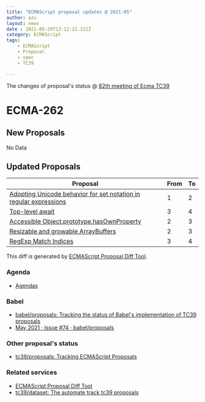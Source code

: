 ```yaml
---
title: "ECMAScript proposal updates @ 2021-05"
author: azu
layout: news
date : 2021-05-29T13:12:21.221Z
category: ECMAScript
tags:
    - ECMAScript
    - Proposal
    - spec
    - TC39

---
```


The changes of proposal's status @ [82th meeting of Ecma TC39][Agendas]

# ECMA-262

## New Proposals

No Data

## Updated Proposals

| Proposal                                                                                                                  | From  | To    |
| ------------------------------------------------------------------------------------------------------------------------- | ----- | ----- |
| [Adopting Unicode behavior for set notation in regular expressions](https://github.com/tc39/proposal-regexp-set-notation) | 1     | 2     |
| [Top-level await](https://github.com/tc39/proposal-top-level-await)                                                       | 3     | 4     |
| [Accessible Object.prototype.hasOwnProperty](https://github.com/tc39/proposal-accessible-object-hasownproperty)           | 2     | 3     |
| [Resizable and growable ArrayBuffers](https://github.com/tc39/proposal-resizablearraybuffer)                              | 2     | 3     |
| [RegExp Match Indices](https://github.com/tc39/proposal-regexp-match-indices)                                             | 3     | 4     |


This diff is generated by [ECMAScript Proposal Diff Tool](https://azu.github.io/ecmascript-proposals-json/).

### Agenda

- [Agendas][]

### Babel

- [babel/proposals: Tracking the status of Babel's implementation of TC39 proposals](https://github.com/babel/proposals)
- [May 2021 · Issue #74 · babel/proposals](https://github.com/babel/proposals/issues/74)

### Other proposal's status 

- [tc39/proposals: Tracking ECMAScript Proposals](https://github.com/tc39/proposals)

### Related services

- [ECMAScript Proposal Diff Tool](https://azu.github.io/ecmascript-proposals-json/)
- [tc39/dataset: The automate track tc39 proposals](https://github.com/tc39/dataset)

[Agendas]: https://github.com/tc39/agendas/blob/master/2021/05.md
